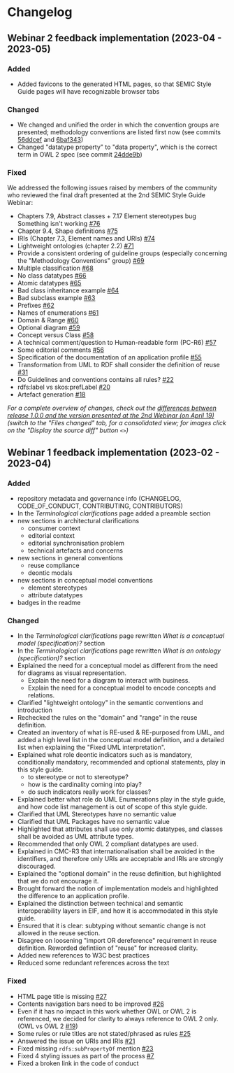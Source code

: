 # Changelog

## Webinar 2 feedback implementation (2023-04 - 2023-05)

### Added 
* Added favicons to the generated HTML pages, so that  SEMIC Style Guide pages will have recognizable browser tabs

### Changed
* We changed and unified the order in which the convention groups are presented; methodology conventions are listed first now (see commits [56ddcef](https://github.com/SEMICeu/style-guide/commit/56ddcef1bbd786158b57e2572c16976a302022fd) and  [6baf343](https://github.com/SEMICeu/style-guide/commit/6baf343264b5837926099c4f3cbb4fa93fe7e492))
* Changed "datatype property" to "data property", which is the correct term in OWL 2 spec (see commit [24dde9b](https://github.com/SEMICeu/style-guide/commit/24dde9b53025a0e3908e578b56458aee884f97c9))

### Fixed
We addressed the following issues raised by members of the community who reviewed the final draft presented at the 2nd SEMIC Style Guide Webinar:

* Chapters 7.9, Abstract classes + 7.17 Element stereotypes bug Something isn't working	[#76](https://github.com/SEMICeu/style-guide/issues/76)
* Chapter 9.4, Shape definitions	[#75](https://github.com/SEMICeu/style-guide/issues/75)
* IRIs (Chapter 7.3, Element names and URIs)	[#74](https://github.com/SEMICeu/style-guide/issues/74)
* Lightweight ontologies (chapter 2.2)	[#71](https://github.com/SEMICeu/style-guide/issues/71)
* Provide a consistent ordering of guideline groups (especially concerning the "Methodology Conventions" group)	[#69](https://github.com/SEMICeu/style-guide/issues/69)
* Multiple classification	[#68](https://github.com/SEMICeu/style-guide/issues/68)
* No class datatypes	[#66](https://github.com/SEMICeu/style-guide/issues/66)
* Atomic datatypes	[#65](https://github.com/SEMICeu/style-guide/issues/65)
* Bad class inheritance example	[#64](https://github.com/SEMICeu/style-guide/issues/64)
* Bad subclass example	[#63](https://github.com/SEMICeu/style-guide/issues/63)
* Prefixes	[#62](https://github.com/SEMICeu/style-guide/issues/62)
* Names of enumerations	[#61](https://github.com/SEMICeu/style-guide/issues/61)
* Domain & Range	[#60](https://github.com/SEMICeu/style-guide/issues/60)
* Optional diagram	[#59](https://github.com/SEMICeu/style-guide/issues/59)
* Concept versus Class	[#58](https://github.com/SEMICeu/style-guide/issues/58)
* A technical comment/question to Human-readable form (PC-R6)	[#57](https://github.com/SEMICeu/style-guide/issues/57)
* Some editorial comments	[#56](https://github.com/SEMICeu/style-guide/issues/56)
* Specification of the documentation of an application profile	[#55](https://github.com/SEMICeu/style-guide/issues/55)
* Transformation from UML to RDF shall consider the definition of reuse	[#31](https://github.com/SEMICeu/style-guide/issues/31)
* Do Guidelines and conventions contains all rules?	[#22](https://github.com/SEMICeu/style-guide/issues/22)
* rdfs:label vs skos:prefLabel	[#20](https://github.com/SEMICeu/style-guide/issues/20)
* Artefact generation	[#18](https://github.com/SEMICeu/style-guide/issues/18)

_For a complete overview of changes, check out the [differences between release 1.0.0 and the version presented at the 2nd Webinar (on April 19)](https://github.com/SEMICeu/style-guide/compare/public-review-webinar2...1.0.0) (switch to the "Files changed" tab, for a consolidated view; for images click on the "Display the source diff" button `<>`)_



## Webinar 1 feedback implementation (2023-02 - 2023-04)

### Added 
* repository metadata and governance info (CHANGELOG, CODE_OF_CONDUCT, CONTRIBUTING, CONTRIBUTORS)
* In the *Terminological clarifications* page added a preamble section
* new sections in architectural clarifications
  * consumer context
  * editorial context
  * editorial synchronisation problem
  * technical artefacts and concerns
* new sections in general conventions 
  * reuse compliance
  * deontic modals
* new sections in conceptual model conventions
  * element stereotypes
  * attribute datatypes
* badges in the readme

### Changed
* In the *Terminological clarifications* page rewritten *What is a conceptual model (specification)?* section 
* In the *Terminological clarifications* page rewritten *What is an ontology (specification)?* section
* Explained the need for a conceptual model as different from the need for diagrams as visual representation.
  * Explain the need for a diagram to interact with business.
  * Explain the need for a conceptual model to encode concepts and relations. 
* Clarified "lightweight ontology" in the semantic conventions and introduction 
* Rechecked the rules on the "domain" and "range" in the reuse definition.
* Created an inventory of what is RE-used & RE-purposed from UML, and added a high level list in the conceptual model definition, and a detailed list when explaining the "Fixed UML interpretation".
* Explained what role deontic indicators such as is mandatory, conditionally mandatory, recommended and optional statements, play in this style guide.
  * to stereotype or not to stereotype?
  * how is the cardinality coming into play?
  * do such indicators really work for classes?
* Explained better what role do UML Enumerations play in the style guide, and how code list management is out of scope of this style guide.  
* Clarified that UML Stereotypes have no semantic value
* Clarified that UML Packages have no semantic value
* Highlighted that attributes shall use only atomic datatypes, and classes shall be avoided as UML attribute types.
* Recommended that only OWL 2 compliant datatypes are used.
* Explained in CMC-R3 that internationalisation shall be avoided in the identifiers, and therefore only URIs are acceptable and IRIs are strongly discouraged. 
* Explained the "optional domain" in the reuse definition, but highlighted that we do not encourage it.
* Brought forward the notion of implementation models and highlighted the difference to an application profile. 
* Explained the distinction between technical and semantic interoperability layers in EIF, and how it is accommodated in this style guide.
* Ensured that it is clear: subtyping without semantic change is not allowed in the reuse section.
* Disagree on loosening "import OR dereference" requirement in reuse definition. Reworded defintiion of "reuse" for increased clarity.
* Added new references to W3C best practices
* Reduced some redundant references across the text 

### Fixed
* HTML page title is missing [#27](https://github.com/SEMICeu/style-guide/issues/27)
* Contents navigation bars need to be improved	[#26](https://github.com/SEMICeu/style-guide/issues/26)
* Even if it has no impact in this work whether OWL or OWL 2 is referenced, we decided for clarity to always reference to OWL 2 only. (OWL vs OWL 2 [#19](https://github.com/SEMICeu/style-guide/issues/19))
* Some rules or rule titles are not stated/phrased as rules [#25](https://github.com/SEMICeu/style-guide/issues/25)
* Answered the issue on URIs and IRIs [#21](https://github.com/SEMICeu/style-guide/issues/21)
* Fixed missing `rdfs:subPropertyOf` mention [#23](https://github.com/SEMICeu/style-guide/issues/23)
* Fixed 4 styling issues as part of the process [#7](https://github.com/SEMICeu/style-guide/issues/7)
* Fixed a broken link in the code of conduct

